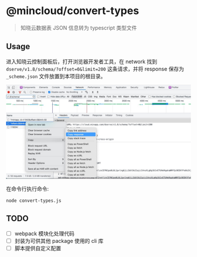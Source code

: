 # @mincloud/convert-types

> 知晓云数据表 JSON 信息转为 typescript 类型文件

## Usage

进入知晓云控制面板后，打开浏览器开发者工具，在 network 找到 `dserve/v1.8/schema/?offset=0&limit=200` 这条请求，并将 response 保存为 `_scheme.json` 文件放置到本项目的根目录。

![copy response](static/network-save-response.png)

在命令行执行命令:

``` shell
node convert-types.js
```

## TODO

- [ ] webpack 模块化处理代码
- [ ] 封装为可供其他 package 使用的 cli 库
- [ ] 脚本提供自定义配置
